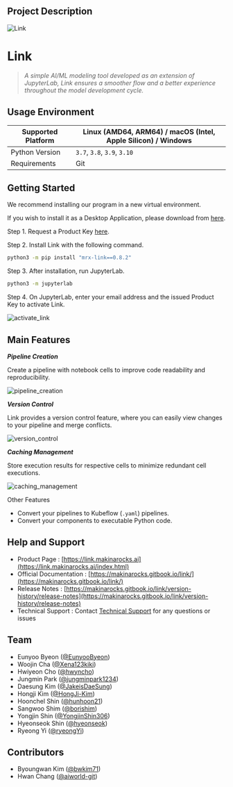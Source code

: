 ## Project Description

![Link](https://user-images.githubusercontent.com/18215796/186842421-4af16476-8c68-47e8-a941-c16d6bb1c43b.png)

# Link

> _A simple AI/ML modeling tool developed as an extension of JupyterLab, Link ensures a smoother flow and a better experience throughout the model development cycle._

## Usage Environment

| Supported Platform | Linux (AMD64, ARM64) / macOS (Intel, Apple Silicon) / Windows |
| ------------------ | ------------------------------------------------------------- |
| Python Version     | `3.7`, `3.8`, `3.9`, `3.10`                                   |
| Requirements       | Git                                                           |

## Getting Started

We recommend installing our program in a new virtual environment.

If you wish to install it as a Desktop Application, please download from [here](https://link.makinarocks.ai/download.html).

Step 1. Request a Product Key [here](https://link.makinarocks.ai/start.html).

Step 2. Install Link with the following command.

```bash
python3 -m pip install "mrx-link==0.8.2"
```

Step 3. After installation, run JupyterLab.

```bash
python3 -m jupyterlab
```

Step 4. On JupyterLab, enter your email address and the issued Product Key to activate Link.

![activate_link](https://user-images.githubusercontent.com/18215796/186842718-c8957d7a-d03c-4220-aa65-53925665a274.png)

## Main Features

**_Pipeline Creation_**

Create a pipeline with notebook cells to improve code readability and reproducibility.

![pipeline_creation](https://user-images.githubusercontent.com/18215796/186842853-dbe3d0ec-7388-4706-9755-580e04dbf1db.gif)

**_Version Control_**

Link provides a version control feature, where you can easily view changes to your pipeline and merge conflicts.

![version_control](https://user-images.githubusercontent.com/18215796/186842427-6156ff9a-70ea-4345-8cb4-56aa95471aff.gif)

**_Caching Management_**

Store execution results for respective cells to minimize redundant cell executions.

![caching_management](https://user-images.githubusercontent.com/18215796/186842403-66c6fabf-d395-4e76-8fdc-91145c869113.gif)

Other Features

- Convert your pipelines to Kubeflow (`.yaml`) pipelines.
- Convert your components to executable Python code.

## Help and Support

- Product Page : [https://link.makinarocks.ai](https://link.makinarocks.ai/index.html)
- Official Documentation : [https://makinarocks.gitbook.io/link/](https://makinarocks.gitbook.io/link/)
- Release Notes : [https://makinarocks.gitbook.io/link/version-history/release-notes](https://makinarocks.gitbook.io/link/version-history/release-notes)
- Technical Support : Contact [Technical Support](https://link.makinarocks.ai/technical_support.html) for any questions or issues

## Team

- Eunyoo Byeon ([@EunyooByeon](https://github.com/EunyooByeon))
- Woojin Cha ([@Xena123kiki](https://github.com/Xena123kiki))
- Hwiyeon Cho ([@hwyncho](https://github/com/hwyncho))
- Jungmin Park ([@jungminpark1234](https://github.com/jungminpark1234))
- Daesung Kim ([@JakeisDaeSung](https://github.com/JakeisDaeSung))
- Hongji Kim ([@HongJi-Kim](https://github.com/HongJi-Kim))
- Hoonchel Shin ([@hunhoon21](https://github.com/hunhoon21))
- Sangwoo Shim ([@borishim](https://github.com/borishim))
- Yongjin Shin ([@YongjinShin306](https://github.com/YongjinShin306))
- Hyeonseok Shin ([@hyeonseok](https://github.com/hyeonseok))
- Ryeong Yi ([@ryeongYi](https://github.com/ryeongYi))

## Contributors

- Byoungwan Kim ([@bwkim71](https://github.com/bwkim71))
- Hwan Chang ([@aiworld-git](https://github.com/aiworld-git))
